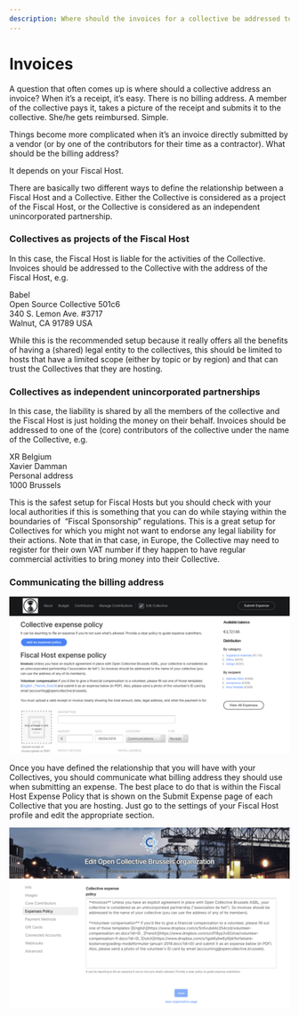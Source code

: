 ```yaml
---
description: Where should the invoices for a collective be addressed to?
---
```


# Invoices

A question that often comes up is where should a collective address an invoice? When it’s a receipt, it’s easy. There is no billing address. A member of the collective pays it, takes a picture of the receipt and submits it to the collective. She/he gets reimbursed. Simple.

Things become more complicated when it’s an invoice directly submitted by a vendor \(or by one of the contributors for their time as a contractor\). What should be the billing address?

It depends on your Fiscal Host.

There are basically two different ways to define the relationship between a Fiscal Host and a Collective. Either the Collective is considered as a project of the Fiscal Host, or the Collective is considered as an independent unincorporated partnership.

### Collectives as projects of the Fiscal Host

In this case, the Fiscal Host is liable for the activities of the Collective. Invoices should be addressed to the Collective with the address of the Fiscal Host, e.g.

Babel  
Open Source Collective 501c6  
340 S. Lemon Ave. \#3717   
Walnut, CA 91789 USA

While this is the recommended setup because it really offers all the benefits of having a \(shared\) legal entity to the collectives, this should be limited to hosts that have a limited scope \(either by topic or by region\) and that can trust the Collectives that they are hosting.

### Collectives as independent unincorporated partnerships

In this case, the liability is shared by all the members of the collective and the Fiscal Host is just holding the money on their behalf. Invoices should be addressed to one of the \(core\) contributors of the collective under the name of the Collective, e.g.

XR Belgium  
Xavier Damman  
Personal address  
1000 Brussels

This is the safest setup for Fiscal Hosts but you should check with your local authorities if this is something that you can do while staying within the boundaries of  “Fiscal Sponsorship” regulations. This is a great setup for Collectives for which you might not want to endorse any legal liability for their actions. Note that in that case, in Europe, the Collective may need to register for their own VAT number if they happen to have regular commercial activities to bring money into their Collective.

### Communicating the billing address

![Submit expense page for XR Belgium Collective with custom Fiscal Host expense policy](../.gitbook/assets/9aa60d22-204a-4286-86b8-ff4811f74c57.jpeg)

Once you have defined the relationship that you will have with your Collectives, you should communicate what billing address they should use when submitting an expense. The best place to do that is within the Fiscal Host Expense Policy that is shown on the Submit Expense page of each Collective that you are hosting. Just go to the settings of your Fiscal Host profile and edit the appropriate section.

![Edit custom expense policy at the Fiscal Host level](../.gitbook/assets/521d6b2d-74d4-4bd8-b774-a799e06eda1c.jpeg)



